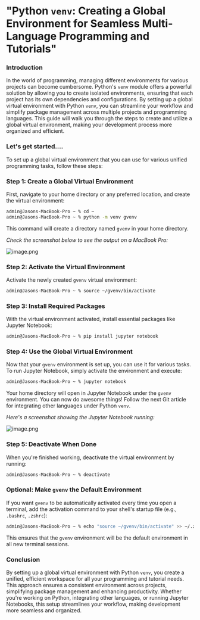 # **"Python `venv`: Creating a Global Environment for Seamless Multi-Language Programming and Tutorials"**

### Introduction

In the world of programming, managing different environments for various projects can become cumbersome. Python's `venv` module offers a powerful solution by allowing you to create isolated environments, ensuring that each project has its own dependencies and configurations. By setting up a global virtual environment with Python `venv`, you can streamline your workflow and simplify package management across multiple projects and programming languages. This guide will walk you through the steps to create and utilize a global virtual environment, making your development process more organized and efficient.

### Let's get started....

To set up a global virtual environment that you can use for various unified programming tasks, follow these steps:

### Step 1: Create a Global Virtual Environment
First, navigate to your home directory or any preferred location, and create the virtual environment:

```bash
admin@Jasons-MacBook-Pro ~ % cd ~
admin@Jasons-MacBook-Pro ~ % python -m venv gvenv
```

This command will create a directory named `gvenv` in your home directory.

*Check the screenshot below to see the output on a MacBook Pro:*

![image.png](attachment:a9db9345-3098-4f0a-8b10-cc6d821132c6.png)


### Step 2: Activate the Virtual Environment
Activate the newly created `gvenv` virtual environment:

```bash
admin@Jasons-MacBook-Pro ~ % source ~/gvenv/bin/activate
```

### Step 3: Install Required Packages
With the virtual environment activated, install essential packages like Jupyter Notebook:

```bash
admin@Jasons-MacBook-Pro ~ % pip install jupyter notebook
```

### Step 4: Use the Global Virtual Environment
Now that your `gvenv` environment is set up, you can use it for various tasks. To run Jupyter Notebook, simply activate the environment and execute:

```bash
admin@Jasons-MacBook-Pro ~ % jupyter notebook
```

Your home directory will open in Jupyter Notebook under the `gvenv` environment. You can now do awesome things! Follow the next Git article for integrating other languages under Python `venv`.

*Here's a screenshot showing the Jupyter Notebook running:*

![image.png](attachment:312b1d07-d308-4cec-ab0f-f923d920673a.png)


### Step 5: Deactivate When Done
When you're finished working, deactivate the virtual environment by running:

```bash
admin@Jasons-MacBook-Pro ~ % deactivate
```

### Optional: Make `gvenv` the Default Environment
If you want `gvenv` to be automatically activated every time you open a terminal, add the activation command to your shell's startup file (e.g., `.bashrc`, `.zshrc`):

```bash
admin@Jasons-MacBook-Pro ~ % echo "source ~/gvenv/bin/activate" >> ~/.zshrc
```

This ensures that the `gvenv` environment will be the default environment in all new terminal sessions.

### Conclusion
By setting up a global virtual environment with Python `venv`, you create a unified, efficient workspace for all your programming and tutorial needs. This approach ensures a consistent environment across projects, simplifying package management and enhancing productivity. Whether you're working on Python, integrating other languages, or running Jupyter Notebooks, this setup streamlines your workflow, making development more seamless and organized.
